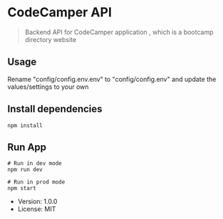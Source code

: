 # CodeCamper API

> Backend API for CodeCamper application , which is a bootcamp directory website

## Usage
Rename "config/config.env.env" to "config/config.env" and update the values/settings to your own

## Install dependencies
```
npm install
```

## Run App
```
# Run in dev mode
npm run dev

# Run in prod mode
npm start
```

- Version: 1.0.0
- License: MIT